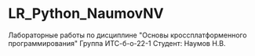 # LR_Python_NaumovNV
Лабораторные работы по дисциплине "Основы кроссплатформенного программирования"
Группа ИТС-б-о-22-1
Студент: Наумов Н.В.
